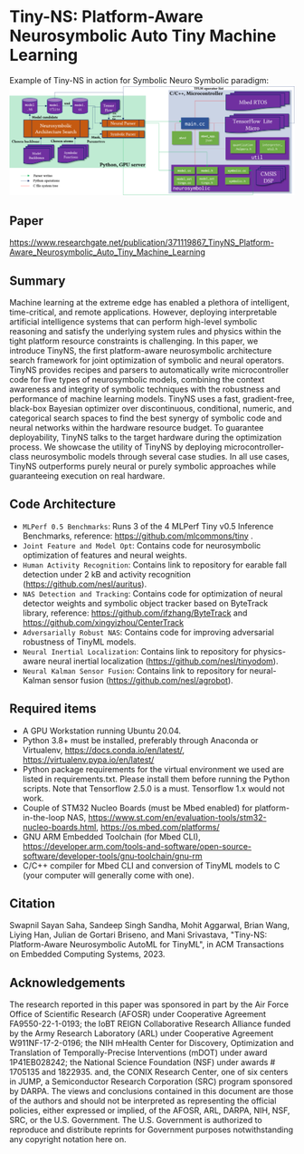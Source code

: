 # Tiny-NS: Platform-Aware Neurosymbolic Auto Tiny Machine Learning

Example of Tiny-NS in action for Symbolic Neuro Symbolic paradigm:
![tiny-ns example](parser.png)

## Paper
https://www.researchgate.net/publication/371119867_TinyNS_Platform-Aware_Neurosymbolic_Auto_Tiny_Machine_Learning

## Summary

Machine learning at the extreme edge has enabled a plethora of intelligent, time-critical, and remote applications. However, deploying interpretable artificial intelligence systems that can perform high-level symbolic reasoning and satisfy the underlying system rules and physics within the tight platform resource constraints is challenging. In this paper, we introduce TinyNS, the first platform-aware neurosymbolic architecture search framework for joint optimization of symbolic and neural operators. TinyNS provides recipes and parsers to automatically write microcontroller code for five types of neurosymbolic models, combining the context awareness and integrity of symbolic techniques with the robustness and performance of machine learning models. TinyNS uses a fast, gradient-free, black-box Bayesian optimizer over discontinuous, conditional, numeric, and categorical search spaces to find the best synergy of symbolic code and neural networks within the hardware resource budget. To guarantee deployability, TinyNS talks to the target hardware during the optimization process. We showcase the utility of TinyNS by deploying microcontroller-class neurosymbolic models through several case studies. In all use cases, TinyNS outperforms purely neural or purely symbolic approaches while guaranteeing execution on real hardware.

## Code Architecture
- ```MLPerf 0.5 Benchmarks```: Runs 3 of the 4 MLPerf Tiny v0.5 Inference Benchmarks, reference: https://github.com/mlcommons/tiny .
- ```Joint Feature and Model Opt```: Contains code for neurosymbolic optimization of features and neural weights.
- ```Human Activity Recognition```: Contains link to repository for earable fall detection under 2 kB and activity recognition (https://github.com/nesl/auritus).
- ```NAS Detection and Tracking```: Contains code for optimization of neural detector weights and symbolic object tracker based on ByteTrack library, reference: https://github.com/ifzhang/ByteTrack and https://github.com/xingyizhou/CenterTrack 
- ```Adversarially Robust NAS```: Contains code for improving adversarial robustness of TinyML models.
- ```Neural Inertial Localization```: Contains link to repository for physics-aware neural inertial localization (https://github.com/nesl/tinyodom).
- ```Neural Kalman Sensor Fusion```: Contains link to repository for neural-Kalman sensor fusion (https://github.com/nesl/agrobot).


## Required items

- A GPU Workstation running Ubuntu 20.04.
- Python 3.8+ must be installed, preferably through Anaconda or Virtualenv, https://docs.conda.io/en/latest/, https://virtualenv.pypa.io/en/latest/
- Python package requirements for the virtual environment we used are listed in requirements.txt. Please install them before running the Python scripts. Note that Tensorflow 2.5.0 is a must. Tensorflow 1.x would not work.
- Couple of STM32 Nucleo Boards (must be Mbed enabled) for platform-in-the-loop NAS, https://www.st.com/en/evaluation-tools/stm32-nucleo-boards.html, https://os.mbed.com/platforms/
- GNU ARM Embedded Toolchain (for Mbed CLI), https://developer.arm.com/tools-and-software/open-source-software/developer-tools/gnu-toolchain/gnu-rm
- C/C++ compiler for Mbed CLI and conversion of TinyML models to C (your computer will generally come with one).

## Citation

Swapnil Sayan Saha, Sandeep Singh Sandha, Mohit Aggarwal, Brian Wang, Liying Han, Julian de Gortari Briseno, and Mani Srivastava, "Tiny-NS: Platform-Aware Neurosymbolic AutoML for TinyML", in ACM Transactions on Embedded Computing Systems, 2023.

## Acknowledgements

The research reported in this paper was sponsored in part by the Air Force Office of Scientific Research (AFOSR) under Cooperative Agreement FA9550-22-1-0193; the IoBT REIGN Collaborative Research Alliance funded by the Army Research Laboratory (ARL) under Cooperative Agreement W911NF-17-2-0196; 
the NIH mHealth Center for Discovery, Optimization and Translation of Temporally-Precise Interventions (mDOT) under award 1P41EB028242; 
the National Science Foundation (NSF) under awards # 1705135 and 1822935. 
and, the CONIX Research Center, one of six centers in JUMP, a Semiconductor Research Corporation (SRC) program sponsored by DARPA. The views and conclusions contained in this document are those of the authors and should not be interpreted as representing the official policies, either expressed or implied, of the AFOSR, ARL, DARPA, NIH, NSF, SRC, or the U.S. Government. The U.S. Government is authorized to reproduce and distribute reprints for Government purposes notwithstanding any copyright notation here on.
